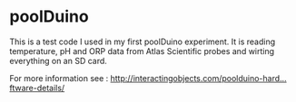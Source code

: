 poolDuino
=========

This is a test code I used in my first poolDuino experiment. It is reading temperature, pH and ORP data from Atlas Scientific probes and wirting everything on an SD card.

For more information see : http://interactingobjects.com/poolduino-hard…ftware-details/
